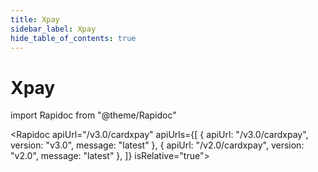 ```yaml
---
title: Xpay
sidebar_label: Xpay
hide_table_of_contents: true
---
```


# Xpay

import Rapidoc from "@theme/Rapidoc"

<Rapidoc apiUrl="/v3.0/cardxpay" apiUrls={[ 
{ apiUrl: "/v3.0/cardxpay", version: "v3.0", message: "latest" }, 
{ apiUrl: "/v2.0/cardxpay", version: "v2.0", message: "latest" },
]} isRelative="true">
</Rapidoc>
